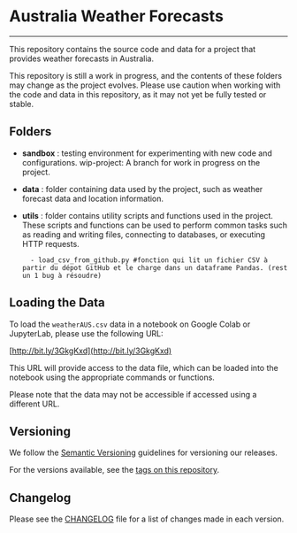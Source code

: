 # Australia Weather Forecasts
---


This repository contains the source code and data for a project that provides weather forecasts in Australia.

This repository is still a work in progress, and the contents of these folders may change as the project evolves. Please use caution when working with the code and data in this repository, as it may not yet be fully tested or stable.

## Folders

* <b>sandbox</b> : testing environment for experimenting with new code and configurations.
wip-project: A branch for work in progress on the project.

* <b>data</b> :  folder containing data used by the project, such as weather forecast data and location information.
* <b>utils</b> : folder contains utility scripts and functions used in the project. These scripts and functions can be used to perform common tasks such as reading and writing files, connecting to databases, or executing HTTP requests.

		- load_csv_from_github.py #fonction qui lit un fichier CSV à partir du dépot GitHub et le charge dans un dataframe Pandas. (rest un 1 bug à résoudre)

## Loading the Data

To load the `weatherAUS.csv` data in a notebook on Google Colab or JupyterLab, please use the following URL:

[http://bit.ly/3GkgKxd](http://bit.ly/3GkgKxd)

This URL will provide access to the data file, which can be loaded into the notebook using the appropriate commands or functions.

Please note that the data may not be accessible if accessed using a different URL.


## Versioning

We follow the [Semantic Versioning](https://semver.org/) guidelines for versioning our releases.

For the versions available, see the [tags on this repository](https://github.com/WeatherForecasterTeam/australia_weather_forecasts/tags).

## Changelog

Please see the [CHANGELOG](CHANGELOG.md) file for a list of changes made in each version.
